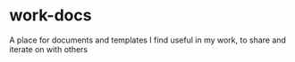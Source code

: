 # work-docs
A place for documents and templates I find useful in my work, to share and iterate on with others
